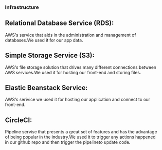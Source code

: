 ### Infrastructure

## Relational Database Service (RDS):
AWS's service that aids in the administration and management of databases.We used it for our app data.

## Simple Storage Service (S3):
AWS's file storage solution that drives many different connections between AWS services.We used it for hosting our front-end and storing files.

## Elastic Beanstack Service:
AWS's serivice we used it for hosting our application and connect to our front-end.

## CircleCI:
 Pipeline servise that presents a great set of features and has the advantage of being popular in the industry.We used it to trigger any actions happened in our github repo and then trigger the pipelineto update code.

